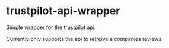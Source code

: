 # trustpilot-api-wrapper
Simple wrapper for the trustpilot api.

Currently only supports the api to retreive a companies reviews.
